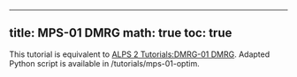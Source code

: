 
---
title: MPS-01 DMRG
math: true
toc: true
---

This tutorial is equivalent to [ALPS 2 Tutorials:DMRG-01 DMRG](../../dmrg/dmrg01). Adapted Python script is available in /tutorials/mps-01-optim.

